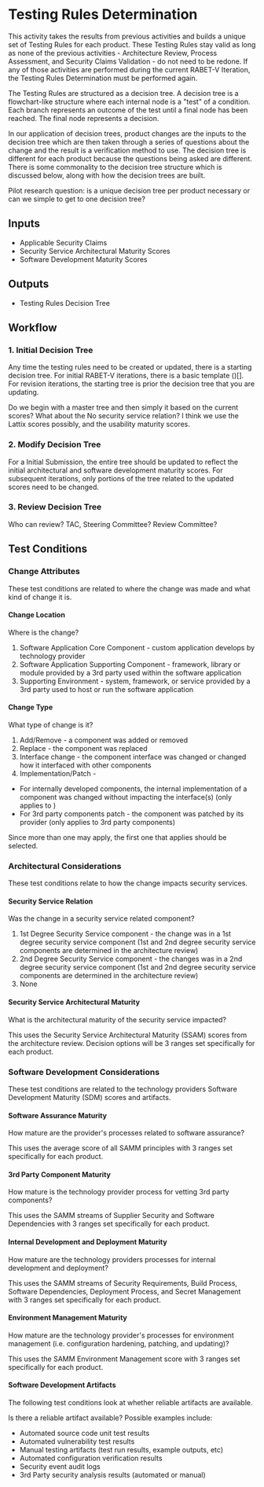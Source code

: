 # Testing Rules Determination

This activity takes the results from previous activities and builds a unique set of Testing Rules for each product. These Testing Rules stay valid as long as none of the previous activities - Architecture Review, Process Assessment, and Security Claims Validation - do not need to be redone. If any of those activities are performed during the current RABET-V Iteration, the Testing Rules Determination must be performed again.

The Testing Rules are structured as a decision tree.  A decision tree is a flowchart-like structure where each internal node is a "test" of a condition. Each branch represents an outcome of the test until a final node has been reached. The final node represents a decision.

In our application of decision trees, product changes are the inputs to the decision tree which are then taken through a series of questions about the change and the result is a verification method to use. The decision tree is different for each product because the questions being asked are different. There is some commonality to the decision tree structure which is discussed below, along with how the decision trees are built. 

Pilot research question: is a unique decision tree per product necessary or can we simple to get to one decision tree?

## Inputs

* Applicable Security Claims
* Security Service Architectural Maturity Scores
* Software Development Maturity Scores


## Outputs

* Testing Rules Decision Tree

## Workflow

### 1. Initial Decision Tree

Any time the testing rules need to be created or updated, there is a starting decision tree. For initial RABET-V iterations, there is a basic template ()[]. For revision iterations, the starting tree is prior the decision tree that you are updating. 

Do we begin with a master tree and then simply it based on the current scores?
What about the No security service relation? I think we use the Lattix scores possibly, and the usability maturity scores.


### 2. Modify Decision Tree

For a Initial Submission, the entire tree should be updated to reflect the initial architectural and software development maturity scores. For subsequent iterations, only portions of the tree related to the updated scores need to be changed.  

### 3. Review Decision Tree

Who can review? TAC, Steering Committee? Review Committee?

## Test Conditions

### Change Attributes
These test conditions are related to where the change was made and what kind of change it is.

#### Change Location

Where is the change?

1. Software Application Core Component - custom application develops by technology provider
2. Software Application Supporting Component - framework, library or module provided by a 3rd party used within the software application
3. Supporting Environment - system, framework, or service provided by a 3rd party used to host or run the software application  


#### Change Type

What type of change is it?

1. Add/Remove - a component was added or removed
2. Replace - the component was replaced
3. Interface change - the component interface was changed or changed how it interfaced with other components
4. Implementation/Patch - 
- For internally developed components, the internal implementation of a component was changed without impacting the interface(s) (only applies to )
- For 3rd party components patch - the component was patched by its provider (only applies to 3rd party components)

Since more than one may apply, the first one that applies should be selected.

### Architectural Considerations
These test conditions relate to how the change impacts security services.

#### Security Service Relation

Was the change in a security service related component?

1. 1st Degree Security Service component - the change was in a 1st degree security service component (1st and 2nd degree security service components are determined in the architecture review)
2. 2nd Degree Security Service component - the changes was in a 2nd degree security service component (1st and 2nd degree security service components are determined in the architecture review)
3. None

#### Security Service Architectural Maturity

What is the architectural maturity of the security service impacted? 

This uses the Security Service Architectural Maturity (SSAM) scores from the architecture review. Decision options will be 3 ranges set specifically for each product.


### Software Development Considerations
These test conditions are related to the technology providers Software Development Maturity (SDM) scores and artifacts.

#### Software Assurance Maturity

How mature are the provider's processes related to software assurance?

This uses the average score of all SAMM principles with 3 ranges set specifically for each product. 

#### 3rd Party Component Maturity 

How mature is the technology provider process for vetting 3rd party components?

This uses the SAMM streams of Supplier Security and Software Dependencies with 3 ranges set specifically for each product.

#### Internal Development and Deployment Maturity 

How mature are the technology providers processes for internal development and deployment?

This uses the SAMM streams of Security Requirements, Build Process, Software Dependencies, Deployment Process, and Secret Management with 3 ranges set specifically for each product.

#### Environment Management Maturity

How mature are the technology provider's processes for environment management (i.e. configuration hardening, patching, and updating)?

This uses the SAMM Environment Management score with 3 ranges set specifically for each product.

#### Software Development Artifacts 
The following test conditions look at whether reliable artifacts are available. 

Is there a reliable artifact available? Possible examples include:

* Automated source code unit test results
* Automated vulnerability test results
* Manual testing artifacts (test run results, example outputs, etc)
* Automated configuration verification results
* Security event audit logs 
* 3rd Party security analysis results (automated or manual)








